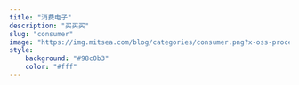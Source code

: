 ```yaml
---
title: "消费电子"
description: "买买买"
slug: "consumer"
image: "https://img.mitsea.com/blog/categories/consumer.png?x-oss-process=style/ImageCompress"
style:
    background: "#98c0b3"
    color: "#fff"
---
```

